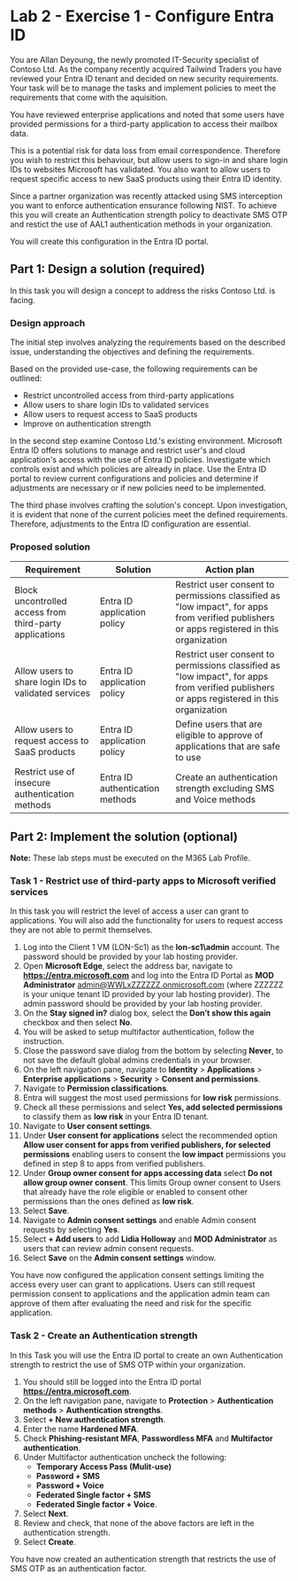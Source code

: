 # Lab 2 - Exercise 1 - Configure Entra ID

You are Allan Deyoung, the newly promoted IT-Security specialist of Contoso Ltd. As the company recently acquired Tailwind Traders you have reviewed your Entra ID tenant and decided on new security requirements. Your task will be to manage the tasks and implement policies to meet the requirements that come with the aquisition. 

You have reviewed enterprise applications and noted that some users have provided permissions for a third-party application to access their mailbox data. 

This is a potential risk for data loss from email correspondence. Therefore you wish to restrict this behaviour, but allow users to sign-in and share login IDs to websites Microsoft has validated. You also want to allow users to request specific access to new SaaS products using their Entra ID identity. 

Since a partner organization was recently attacked using SMS interception you want to enforce authentication ensurance following NIST. To achieve this you will create an Authentication strength policy to deactivate SMS OTP and restict the use of AAL1 authentication methods in your organization.

You will create this configuration in the Entra ID portal.

## Part 1: Design a solution (required)

In this task you will design a concept to address the risks Contoso Ltd. is facing.

### Design approach

The initial step involves analyzing the requirements based on the described issue, understanding the objectives and defining the requirements.

Based on the provided use-case, the following requirements can be outlined:

- Restrict uncontrolled access from third-party applications
- Allow users to share login IDs to validated services
- Allow users to request access to SaaS products
- Improve on authentication strength

In the second step examine Contoso Ltd.'s existing environment. Microsoft Entra ID offers solutions to manage and restrict user's and cloud application's access with the use of Entra ID policies. Investigate which controls exist and which policies are already in place. Use the Entra ID portal to review current configurations and policies and determine if adjustments are necessary or if new policies need to be implemented.

The third phase involves crafting the solution's concept. Upon investigation, it is evident that none of the current policies meet the defined requirements. Therefore, adjustments to the Entra ID configuration are essential. 

### Proposed solution

|Requirement|Solution|Action plan|
|----|----|----|
|Block uncontrolled access from third-party applications|Entra ID application policy|Restrict user consent to permissions classified as "low impact", for apps from verified publishers or apps registered in this organization|
|Allow users to share login IDs to validated services|Entra ID application policy|Restrict user consent to permissions classified as "low impact", for apps from verified publishers or apps registered in this organization|
|Allow users to request access to SaaS products|Entra ID application policy|Define users that are eligible to approve of applications that are safe to use|
|Restrict use of insecure authentication methods|Entra ID authentication methods|Create an authentication strength excluding SMS and Voice methods|

## Part 2: Implement the solution (optional)

**Note:** These lab steps must be executed on the M365 Lab Profile.

### Task 1 - Restrict use of third-party apps to Microsoft verified services

In this task you will restrict the level of access a user can grant to applications. You will also add the functionality for users to request access they are not able to permit themselves. 

1. Log into the Client 1 VM (LON-Sc1) as the **lon-sc1\admin** account. The password should be provided by your lab hosting provider.
2. Open **Microsoft Edge**, select the address bar, navigate to **https://entra.microsoft.com** and log into the Entra ID Portal as **MOD Administrator** admin@WWLxZZZZZZ.onmicrosoft.com (where ZZZZZZ is your unique tenant ID provided by your lab hosting provider). The admin password should be provided by your lab hosting provider.
3. On the **Stay signed in?** dialog box, select the **Don’t show this again** checkbox and then select **No**.
4. You will be asked to setup multifactor authentication, follow the instruction.
5. Close the password save dialog from the bottom by selecting **Never**, to not save the default global admins credentials in your browser.
6. On the left navigation pane, navigate to **Identity** > **Applications** > **Enterprise applications** > **Security** > **Consent and permissions**.
7. Navigate to **Permission classifications**.
8. Entra will suggest the most used permissions for **low risk** permissions.
9. Check all these permissions and select **Yes, add selected permissions** to classify them as **low risk** in your Entra ID tenant.
10. Navigate to **User consent settings**.
11. Under **User consent for applications** select the recommended option **Allow user consent for apps from verified publishers, for selected permissions** enabling users to consent the **low impact** permissions you defined in step 8 to apps from verified publishers.
12. Under **Group owner consent for apps accessing data** select **Do not allow group owner consent**. This limits Group owner consent to Users that already have the role eligible or enabled to consent other permissions than the ones defined as **low risk**.
13. Select **Save**.
14. Navigate to **Admin consent settings** and enable Admin consent requests by selecting **Yes**.
15. Select **+ Add users** to add **Lidia Holloway** and **MOD Administrator** as users that can review admin consent requests.
16. Select **Save** on the **Admin consent settings** window.

You have now configured the application consent settings limiting the access every user can grant to applications. Users can still request permission consent to applications and the application admin team can approve of them after evaluating the need and risk for the specific application. 

### Task 2 - Create an Authentication strength

In this Task you will use the Entra ID portal to create an own Authentication strength to restrict the use of SMS OTP within your organization. 

1. You should still be logged into the Entra ID portal **https://entra.microsoft.com**.
2. On the left navigation pane, navigate to **Protection** > **Authentication methods** > **Authentication strengths**.
3. Select **+ New authentication strength**.
4. Enter the name **Hardened MFA**.
5. Check **Phishing-resistant MFA**, **Passwordless MFA** and **Multifactor authentication**.
6. Under Multifactor authentication uncheck the following:
   - **Temporary Access Pass (Mulit-use)**
   - **Password + SMS**
   - **Password + Voice**
   - **Federated Single factor + SMS**
   - **Federated Single factor + Voice**.
7. Select **Next**.
8. Review and check, that none of the above factors are left in the authentication strength.
9.  Select **Create**.

You have now created an authentication strength that restricts the use of SMS OTP as an authentication factor.
